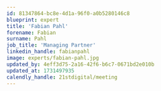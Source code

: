 ```yaml
---
id: 81347864-bc8e-4d1a-96f0-a0b5280146c8
blueprint: expert
title: 'Fabian Pahl'
forename: Fabian
surname: Pahl
job_title: 'Managing Partner'
linkedin_handle: fabianpahl
image: experts/fabian-pahl.jpg
updated_by: 4eff3d75-2a16-42f6-b6c7-0671bd2e010b
updated_at: 1731497935
calendly_handle: 21stdigital/meeting
---
```

